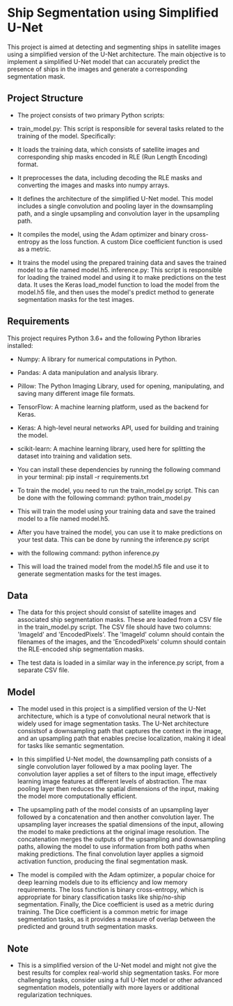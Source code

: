 # Ship Segmentation using Simplified U-Net

This project is aimed at detecting and segmenting ships in satellite images using a simplified version of the U-Net architecture. The main objective is to implement a simplified U-Net model that can accurately predict the presence of ships in the images and generate a corresponding segmentation mask.

## Project Structure

- The project consists of two primary Python scripts:

- train_model.py: This script is responsible for several tasks related to the training of the model. Specifically:

- It loads the training data, which consists of satellite images and corresponding ship masks encoded in RLE (Run Length Encoding) format.
- It preprocesses the data, including decoding the RLE masks and converting the images and masks into numpy arrays.
- It defines the architecture of the simplified U-Net model. This model includes a single convolution and pooling layer in the downsampling path, and a single upsampling and convolution layer in the upsampling path.
- It compiles the model, using the Adam optimizer and binary cross-entropy as the loss function. A custom Dice coefficient function is used as a metric.
- It trains the model using the prepared training data and saves the trained model to a file named model.h5.
inference.py: This script is responsible for loading the trained model and using it to make predictions on the test data. It uses the Keras load_model function to load the model from the model.h5 file, and then uses the model's predict method to generate segmentation masks for the test images.

## Requirements
This project requires Python 3.6+ and the following Python libraries installed:

- Numpy: A library for numerical computations in Python.
- Pandas: A data manipulation and analysis library.
- Pillow: The Python Imaging Library, used for opening, manipulating, and saving many different image file formats.
- TensorFlow: A machine learning platform, used as the backend for Keras.
- Keras: A high-level neural networks API, used for building and training the model.
- scikit-learn: A machine learning library, used here for splitting the dataset into training and validation sets.

- You can install these dependencies by running the following command in your terminal:
pip install -r requirements.txt

- To train the model, you need to run the train_model.py script. This can be done with the following command:
python train_model.py
- This will train the model using your training data and save the trained model to a file named model.h5.

- After you have trained the model, you can use it to make predictions on your test data. This can be done by running the inference.py script 

- with the following command:
python inference.py
- This will load the trained model from the model.h5 file and use it to generate segmentation masks for the test images.

## Data
- The data for this project should consist of satellite images and associated ship segmentation masks. These are loaded from a CSV file in the train_model.py script. The CSV file should have two columns: 'ImageId' and 'EncodedPixels'. The 'ImageId' column should contain the filenames of the images, and the 'EncodedPixels' column should contain the RLE-encoded ship segmentation masks.

- The test data is loaded in a similar way in the inference.py script, from a separate CSV file.

## Model
- The model used in this project is a simplified version of the U-Net architecture, which is a type of convolutional neural network that is widely used for image segmentation tasks. The U-Net architecture consistsof a downsampling path that captures the context in the image, and an upsampling path that enables precise localization, making it ideal for tasks like semantic segmentation.

- In this simplified U-Net model, the downsampling path consists of a single convolution layer followed by a max pooling layer. The convolution layer applies a set of filters to the input image, effectively learning image features at different levels of abstraction. The max pooling layer then reduces the spatial dimensions of the input, making the model more computationally efficient.

- The upsampling path of the model consists of an upsampling layer followed by a concatenation and then another convolution layer. The upsampling layer increases the spatial dimensions of the input, allowing the model to make predictions at the original image resolution. The concatenation merges the outputs of the upsampling and downsampling paths, allowing the model to use information from both paths when making predictions. The final convolution layer applies a sigmoid activation function, producing the final segmentation mask.

- The model is compiled with the Adam optimizer, a popular choice for deep learning models due to its efficiency and low memory requirements. The loss function is binary cross-entropy, which is appropriate for binary classification tasks like ship/no-ship segmentation. Finally, the Dice coefficient is used as a metric during training. The Dice coefficient is a common metric for image segmentation tasks, as it provides a measure of overlap between the predicted and ground truth segmentation masks.

## Note
- This is a simplified version of the U-Net model and might not give the best results for complex real-world ship segmentation tasks. For more challenging tasks, consider using a full U-Net model or other advanced segmentation models, potentially with more layers or additional regularization techniques.

